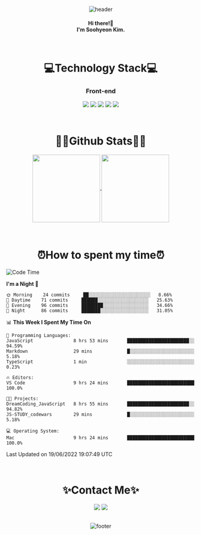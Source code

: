 <!-- ![header](https://capsule-render.vercel.app/api?type=slice&color=4695d6&height=250&section=header&text=Soohyeon%20Kim%20&fontSize=100&animation=fadeIn&fontColor=FFFAFA) -->
<div align="center">
  
![header](https://capsule-render.vercel.app/api?type=waving&color=gradient&height=220&section=header&text=Soohyeon%20Kim&fontAlign=69&fontAlignY=40&fontSize=67&fontColor=eeeeee)
  </div>
<!-- &nbsp; -->
<div align="center">
  <h4>Hi there!👋<br>
 I'm Soohyeon Kim.<br>
  </h4>
</div>
&nbsp;
&nbsp;

<div align="center">
<h1>💻Technology Stack💻</h1>
  <h3>Front-end</h3>
<img src="https://img.shields.io/badge/HTML-E34F26?style=flat-square&logo=HTML5&logoColor=white"/></a>              <!-- HTML -->
<img src="https://img.shields.io/badge/CSS-1572B6?style=flat-square&logo=CSS3&logoColor=white"/></a>                <!-- CSS -->
<img src="https://img.shields.io/badge/JavaScript-F7E018?style=flat-square&logo=JavaScript&logoColor=white"/></a>   <!-- JavaScript -->
<img src="https://img.shields.io/badge/Vue.js-3FB27F?style=flat-square&logo=Vue.js&logoColor=white"/></a>           <!-- Vue.js -->
<img src="https://img.shields.io/badge/Vuex-33475B?style=flat-square&logo=Vue.js&logoColor=white"/></a>             <!-- Vuex -->
</div>

&nbsp;
&nbsp;

<!-- <div align="center">
<h1>📂 Projects</h1>
  <b>2022</b></br>
  <a href="https://github.com/bellnoona/portfolio" {:target="_blank"}> 👩🏻‍💻 SOOHYEON'S PORTFOLIO : 포트폴리오 사이트 </a><br>
  <b>2021</b> </br>
  <a href="https://github.com/yts8/sixuniverse" {:target="_blank"}> :house: SIXUNIVERSE : 숙박공유 사이트 </a><br>
  <a href="https://github.com/bellnoona/bellsboutique" {:target="blank"}> :dog2: BELLS BOUTIQUE : 반려견 용품 쇼핑몰 </a><br>
</div>
&nbsp;
&nbsp; -->

<h1 align="center">✍🏼Github Stats✍🏼 </h1>

<!-- <div align="center">
  <a href="https://github.com/bellnoona"><img align="center" style="height:180px" src="https://github-readme-stats.vercel.app/api/top-langs/?username=bellnoona&layout=compact" /></a> 
</div> -->


<div align="center">
  
<!--   [![Top Langs](https://github-readme-stats.vercel.app/api/top-langs/?username=bellnoona&layout=compact&&theme=nightowl)](https://github.com/anuraghazra/github-readme-stats)
[![Anurag's GitHub stats](https://github-readme-stats.vercel.app/api?username=bellnoona&show_icons=true&theme=nightowl)](https://github.com/anuraghazra/github-readme-stats) -->
  
<a href="https://github.com/bellnoona">
  <img height="180" align="center" src="https://github-readme-stats.vercel.app/api?username=bellnoona&show_icons=true&theme=material-palenight" />
</a>
  <a href="https://github.com/bellnoona">
  <img height="180" align="center" src="https://github-readme-stats.vercel.app/api/top-langs/?username=bellnoona&layout=compact&theme=material-palenight" />
</a>

</div>

&nbsp;
&nbsp;

<h1 align="center">⏰How to spent my time⏰ </h1>
  
<!--START_SECTION:waka-->
![Code Time](http://img.shields.io/badge/Code%20Time-163%20hrs%2031%20mins-blue)

**I'm a Night 🦉** 

```text
🌞 Morning    24 commits     ██░░░░░░░░░░░░░░░░░░░░░░░   8.66% 
🌆 Daytime    71 commits     ██████░░░░░░░░░░░░░░░░░░░   25.63% 
🌃 Evening    96 commits     ████████░░░░░░░░░░░░░░░░░   34.66% 
🌙 Night      86 commits     ███████░░░░░░░░░░░░░░░░░░   31.05%

```


📊 **This Week I Spent My Time On** 

```text
💬 Programming Languages: 
JavaScript               8 hrs 53 mins       ███████████████████████░░   94.59% 
Markdown                 29 mins             █░░░░░░░░░░░░░░░░░░░░░░░░   5.18% 
TypeScript               1 min               ░░░░░░░░░░░░░░░░░░░░░░░░░   0.23%

🔥 Editors: 
VS Code                  9 hrs 24 mins       █████████████████████████   100.0%

🐱‍💻 Projects: 
DreamCoding_JavaScript   8 hrs 55 mins       ███████████████████████░░   94.82% 
JS-STUDY_codewars        29 mins             █░░░░░░░░░░░░░░░░░░░░░░░░   5.18%

💻 Operating System: 
Mac                      9 hrs 24 mins       █████████████████████████   100.0%

```


 Last Updated on 19/06/2022 19:07:49 UTC
<!--END_SECTION:waka-->

&nbsp;
&nbsp;

<h1 align="center">✨Contact Me✨</h1>
<div align="center">
<a href="https://velog.io/@tngusglaso"><img src="https://img.shields.io/badge/Tech Blog-20C997?style=flat-square&logo=Vimeo&logoColor=white"/></a> <!-- Velog -->
<a href="mailto:tngusglaso@gmail.com"><img src="https://img.shields.io/badge/Gmail-EA4335?style=flat-square&logo=Gmail&logoColor=white"/></a>      <!-- Gmail -->
</div>
&nbsp;

<div align="center">
  
![footer](https://capsule-render.vercel.app/api?section=footer&type=waving&color=gradient&height=150)
<!-- ![footer](https://capsule-render.vercel.app/api?section=footer&type=slice&height=170&color=gradient) -->
</div>


